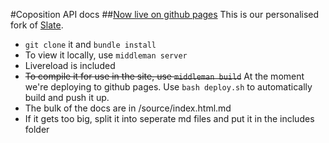 #Coposition API docs
##[Now live on github pages](http://earlymarket.github.io/copo-docs/)
This is our personalised fork of [Slate](https://github.com/tripit/slate/).

* `git clone` it and `bundle install`
* To view it locally, use `middleman server`
* Livereload is included
* <strike>To compile it for use in the site, use `middleman build`</strike> At the moment we're deploying to github pages. Use `bash deploy.sh` to automatically build and push it up.
* The bulk of the docs are in /source/index.html.md
* If it gets too big, split it into seperate md files and put it in the includes folder
